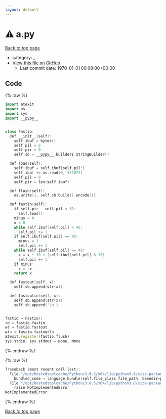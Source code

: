```yaml
---
layout: default
---
```


<!-- mathjax config similar to math.stackexchange -->
<script type="text/javascript" async
  src="https://cdnjs.cloudflare.com/ajax/libs/mathjax/2.7.5/MathJax.js?config=TeX-MML-AM_CHTML">
</script>
<script type="text/x-mathjax-config">
  MathJax.Hub.Config({
    TeX: { equationNumbers: { autoNumber: "AMS" }},
    tex2jax: {
      inlineMath: [ ['$','$'] ],
      processEscapes: true
    },
    "HTML-CSS": { matchFontHeight: false },
    displayAlign: "left",
    displayIndent: "2em"
  });
</script>

<script type="text/javascript" src="https://cdnjs.cloudflare.com/ajax/libs/jquery/3.4.1/jquery.min.js"></script>
<script src="https://cdn.jsdelivr.net/npm/jquery-balloon-js@1.1.2/jquery.balloon.min.js" integrity="sha256-ZEYs9VrgAeNuPvs15E39OsyOJaIkXEEt10fzxJ20+2I=" crossorigin="anonymous"></script>
<script type="text/javascript" src="../assets/js/copy-button.js"></script>
<link rel="stylesheet" href="../assets/css/copy-button.css" />


# :warning: a.py

<a href="../index.html">Back to top page</a>

* category: <a href="../index.html#5058f1af8388633f609cadb75a75dc9d">.</a>
* <a href="{{ site.github.repository_url }}/blob/master/a.py">View this file on GitHub</a>
    - Last commit date: 1970-01-01 00:00:00+00:00




## Code

<a id="unbundled"></a>
{% raw %}
```cpp
import atexit
import os
import sys
import __pypy__


class Fastio:
  def __init__(self):
    self.ibuf = bytes()
    self.pil = 0
    self.pir = 0
    self.sb = __pypy__.builders.StringBuilder()

  def load(self):
    self.ibuf = self.ibuf[self.pil:]
    self.ibuf += os.read(0, 131072)
    self.pil = 0
    self.pir = len(self.ibuf)

  def flush(self):
    os.write(1, self.sb.build().encode())

  def fastin(self):
    if self.pir - self.pil < 32:
      self.load()
    minus = 0
    x = 0
    while self.ibuf[self.pil] < 45:
      self.pil += 1
    if self.ibuf[self.pil] == 45:
      minus = 1
      self.pil += 1
    while self.ibuf[self.pil] >= 48:
      x = x * 10 + (self.ibuf[self.pil] & 15)
      self.pil += 1
    if minus:
      x = -x
    return x

  def fastout(self, x):
    self.sb.append(str(x))

  def fastoutln(self, x):
    self.sb.append(str(x))
    self.sb.append('\n')


fastio = Fastio()
rd = fastio.fastin
wt = fastio.fastout
wtn = fastio.fastoutln
atexit.register(fastio.flush)
sys.stdin, sys.stdout = None, None

```
{% endraw %}

<a id="bundled"></a>
{% raw %}
```cpp
Traceback (most recent call last):
  File "/opt/hostedtoolcache/Python/3.8.5/x64/lib/python3.8/site-packages/onlinejudge_verify/docs.py", line 349, in write_contents
    bundled_code = language.bundle(self.file_class.file_path, basedir=pathlib.Path.cwd())
  File "/opt/hostedtoolcache/Python/3.8.5/x64/lib/python3.8/site-packages/onlinejudge_verify/languages/python.py", line 84, in bundle
    raise NotImplementedError
NotImplementedError

```
{% endraw %}

<a href="../index.html">Back to top page</a>

